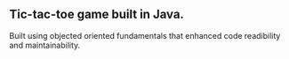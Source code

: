 ## Tic-tac-toe game built in Java.



Built using objected oriented fundamentals that enhanced code readibility and maintainability. 
